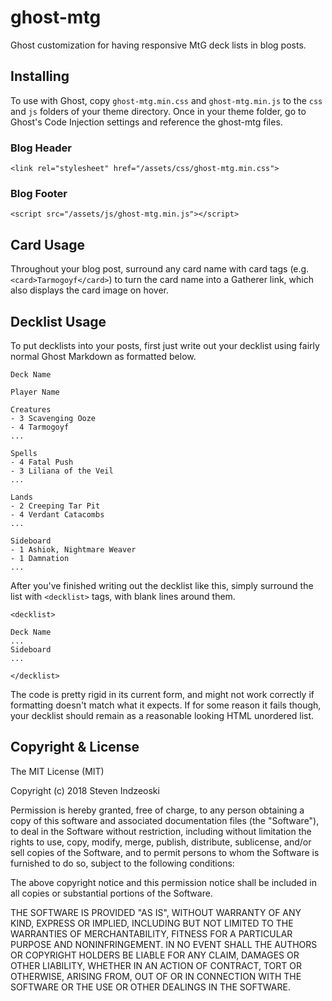 # ghost-mtg

Ghost customization for having responsive MtG deck lists in blog posts.

## Installing

To use with Ghost, copy `ghost-mtg.min.css` and `ghost-mtg.min.js` to the `css` and `js` folders of your theme directory. Once in your theme folder, go to Ghost's Code Injection settings and reference the ghost-mtg files. 

### Blog Header

    <link rel="stylesheet" href="/assets/css/ghost-mtg.min.css">

### Blog Footer

    <script src="/assets/js/ghost-mtg.min.js"></script>

## Card Usage

Throughout your blog post, surround any card name with card tags (e.g. `<card>Tarmogoyf</card>`) to turn the card name into a Gatherer link, which also displays the card image on hover.

## Decklist Usage

To put decklists into your posts, first just write out your decklist using fairly normal Ghost Markdown as formatted below.

    Deck Name

    Player Name

    Creatures
    - 3 Scavenging Ooze
    - 4 Tarmogoyf
    ...

    Spells
    - 4 Fatal Push
    - 3 Liliana of the Veil
    ...

    Lands
    - 2 Creeping Tar Pit
    - 4 Verdant Catacombs
    ...

    Sideboard
    - 1 Ashiok, Nightmare Weaver
    - 1 Damnation
    ...

After you've finished writing out the decklist like this, simply surround the list with `<decklist>` tags, with blank lines around them.

    <decklist>

    Deck Name
    ...
    Sideboard
    ...

    </decklist>

The code is pretty rigid in its current form, and might not work correctly if formatting doesn't match what it expects. If for some reason it fails though, your decklist should remain as a reasonable looking HTML unordered list.

## Copyright & License

The MIT License (MIT)

Copyright (c) 2018 Steven Indzeoski

Permission is hereby granted, free of charge, to any person obtaining a copy
of this software and associated documentation files (the "Software"), to deal
in the Software without restriction, including without limitation the rights
to use, copy, modify, merge, publish, distribute, sublicense, and/or sell
copies of the Software, and to permit persons to whom the Software is
furnished to do so, subject to the following conditions:

The above copyright notice and this permission notice shall be included in all
copies or substantial portions of the Software.

THE SOFTWARE IS PROVIDED "AS IS", WITHOUT WARRANTY OF ANY KIND, EXPRESS OR
IMPLIED, INCLUDING BUT NOT LIMITED TO THE WARRANTIES OF MERCHANTABILITY,
FITNESS FOR A PARTICULAR PURPOSE AND NONINFRINGEMENT. IN NO EVENT SHALL THE
AUTHORS OR COPYRIGHT HOLDERS BE LIABLE FOR ANY CLAIM, DAMAGES OR OTHER
LIABILITY, WHETHER IN AN ACTION OF CONTRACT, TORT OR OTHERWISE, ARISING FROM,
OUT OF OR IN CONNECTION WITH THE SOFTWARE OR THE USE OR OTHER DEALINGS IN THE
SOFTWARE.
